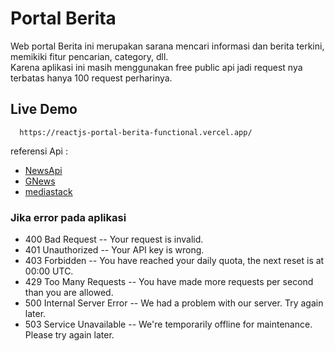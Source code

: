
# Portal Berita
Web portal Berita ini merupakan sarana mencari informasi dan berita terkini, memikiki fitur pencarian, category, dll.<br/>
Karena aplikasi ini masih menggunakan free public api jadi request nya terbatas hanya 100 request perharinya.


## Live Demo

```http
  https://reactjs-portal-berita-functional.vercel.app/
```


referensi Api :

 - [NewsApi](https://newsapi.org/)
 - [GNews](https://gnews.io/)
 - [mediastack](https://mediastack.com/)


### Jika error pada aplikasi
- 400	Bad Request -- Your request is invalid.
- 401	Unauthorized -- Your API key is wrong.
- 403	Forbidden -- You have reached your daily quota, the next reset is at 00:00 UTC.
- 429	Too Many Requests -- You have made more requests per second than you are allowed.
- 500	Internal Server Error -- We had a problem with our server. Try again later.
- 503	Service Unavailable -- We're temporarily offline for maintenance. Please try again later.
